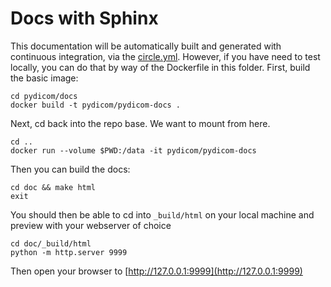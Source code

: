 # Docs with Sphinx

This documentation will be automatically built and generated with continuous integration, via the [circle.yml](../circle.yml). However, if you have need to test locally, you can do that by way of the Dockerfile in this folder. First, build the basic image:

```
cd pydicom/docs
docker build -t pydicom/pydicom-docs .
```

Next, cd back into the repo base. We want to mount from here.

```
cd ..
docker run --volume $PWD:/data -it pydicom/pydicom-docs
```

Then you can build the docs:

```
cd doc && make html
exit
```

You should then be able to cd into `_build/html` on your local machine and preview with your webserver of choice

```
cd doc/_build/html
python -m http.server 9999
```

Then open your browser to [http://127.0.0.1:9999](http://127.0.0.1:9999)
